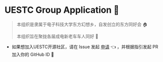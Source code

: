 # UESTC Group Application 👏

> 本组织是隶属于电子科技大学东方幻想乡，自发创立的东方同好会 🏠
> 
> 本组织旨在聚拢各届成电新老车车人同好 🚀

- 如果想加入UESTC开源社区，请在 Issue 发起 [申请](//github.com/UESTC-TOUHOU/Community/issues) 👈 ，并根据指引发起 PR 加入你的 GitHub ID 👀


